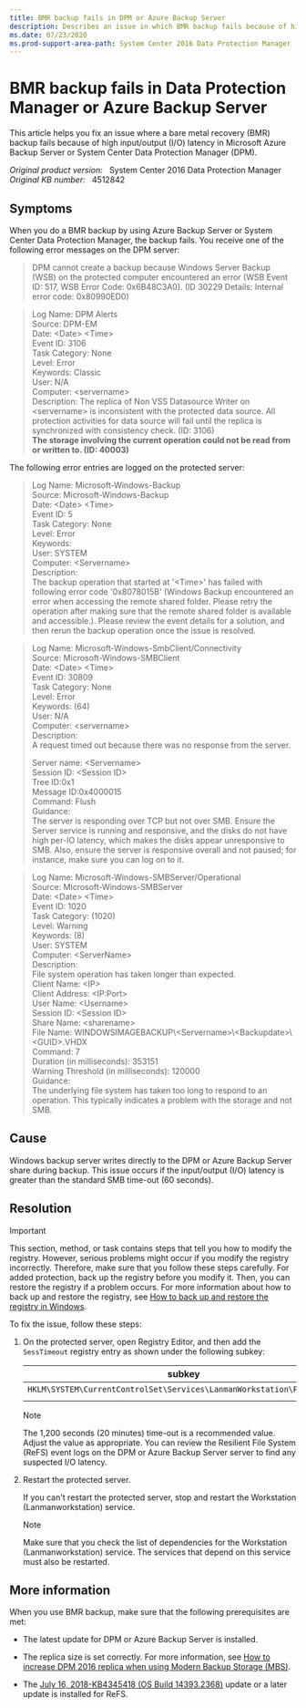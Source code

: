 ```yaml
---
title: BMR backup fails in DPM or Azure Backup Server
description: Describes an issue in which BMR backup fails because of high I/O latency if it uses Microsoft Azure Backup Server or System Center Data Protection Manager.
ms.date: 07/23/2020
ms.prod-support-area-path: System Center 2016 Data Protection Manager
---
```

# BMR backup fails in Data Protection Manager or Azure Backup Server

This article helps you fix an issue where a bare metal recovery (BMR) backup fails because of high input/output (I/O) latency in Microsoft Azure Backup Server or System Center Data Protection Manager (DPM).

_Original product version:_ &nbsp; System Center 2016 Data Protection Manager  
_Original KB number:_ &nbsp; 4512842

## Symptoms

When you do a BMR backup by using Azure Backup Server or System Center Data Protection Manager, the backup fails. You receive one of the following error messages on the DPM server:

> DPM cannot create a backup because Windows Server Backup (WSB) on the protected computer encountered an error (WSB Event ID: 517, WSB Error Code: 0x6B48C3A0). (ID 30229 Details: Internal error code: 0x80990ED0)

> Log Name: DPM Alerts  
> Source: DPM-EM  
> Date: \<Date> \<Time>  
> Event ID: 3106  
> Task Category: None  
> Level: Error  
> Keywords: Classic  
> User: N/A  
> Computer: \<servername>  
> Description: The replica of Non VSS Datasource Writer on \<servername> is inconsistent with the protected data source. All protection activities for data source will fail until the replica is synchronized with consistency check. (ID: 3106)  
> **The storage involving the current operation could not be read from or written to. (ID: 40003)**  

The following error entries are logged on the protected server:

> Log Name: Microsoft-Windows-Backup  
> Source: Microsoft-Windows-Backup  
> Date: \<Date> \<Time>  
> Event ID: 5  
> Task Category: None  
> Level: Error  
> Keywords:  
> User: SYSTEM  
> Computer: \<Servername>  
> Description:  
> The backup operation that started at '\<Time>' has failed with following error code '0x8078015B' (Windows Backup encountered an error when accessing the remote shared folder. Please retry the operation after making sure that the remote shared folder is available and accessible.). Please review the event details for a solution, and then rerun the backup operation once the issue is resolved.

> Log Name: Microsoft-Windows-SmbClient/Connectivity  
> Source: Microsoft-Windows-SMBClient  
> Date: \<Date> \<Time>  
> Event ID: 30809  
> Task Category: None  
> Level: Error  
> Keywords: (64)  
> User: N/A  
> Computer: \<servername>  
> Description:  
> A request timed out because there was no response from the server.  
>
> Server name: \<Servername>  
> Session ID: \<Session ID>  
> Tree ID:0x1  
> Message ID:0x4000015  
> Command: Flush  
> Guidance:  
> The server is responding over TCP but not over SMB. Ensure the Server service is running and responsive, and the disks do not have high per-IO latency, which makes the disks appear unresponsive to SMB. Also, ensure the server is responsive overall and not paused; for instance, make sure you can log on to it.  

> Log Name: Microsoft-Windows-SMBServer/Operational  
> Source: Microsoft-Windows-SMBServer  
> Date: \<Date> \<Time>  
> Event ID: 1020  
> Task Category: (1020)  
> Level: Warning  
> Keywords: (8)  
> User: SYSTEM  
> Computer: \<ServerName>  
> Description:  
> File system operation has taken longer than expected.  
> Client Name: \<IP>  
> Client Address: \<IP:Port>  
> User Name: \<Username>  
> Session ID: \<Session ID>  
> Share Name: \<sharename>  
> File Name: WINDOWSIMAGEBACKUP\\\<Servername>\\\<Backupdate>\\\<GUID>.VHDX  
> Command: 7  
> Duration (in milliseconds): 353151  
> Warning Threshold (in milliseconds): 120000  
> Guidance:  
> The underlying file system has taken too long to respond to an operation. This typically indicates a problem with the storage and not SMB.  

## Cause

Windows backup server writes directly to the DPM or Azure Backup Server share during backup. This issue occurs if the input/output (I/O) latency is greater than the standard SMB time-out (60 seconds).

## Resolution

> [!IMPORTANT]
> This section, method, or task contains steps that tell you how to modify the registry. However, serious problems might occur if you modify the registry incorrectly. Therefore, make sure that you follow these steps carefully. For added protection, back up the registry before you modify it. Then, you can restore the registry if a problem occurs. For more information about how to back up and restore the registry, see [How to back up and restore the registry in Windows](https://support.microsoft.com/help/322756).

To fix the issue, follow these steps:

1. On the protected server, open Registry Editor, and then add the `SessTimeout` registry entry as shown under the following subkey:

    |subkey|Name|Type|Data|
    |---|---|---|---|
    |`HKLM\SYSTEM\CurrentControlSet\Services\LanmanWorkstation\Parameters`|SessTimeout|REG_DWORD|1200|
    ||||

    > [!NOTE]
    > The 1,200 seconds (20 minutes) time-out is a recommended value. Adjust the value as appropriate. You can review the Resilient File System (ReFS) event logs on the DPM or Azure Backup Server server to find any suspected I/O latency.

2. Restart the protected server.

    If you can't restart the protected server, stop and restart the Workstation (Lanmanworkstation) service.

    > [!NOTE]
    > Make sure that you check the list of dependencies for the Workstation (Lanmanworkstation) service. The services that depend on this service must also be restarted.

## More information

When you use BMR backup, make sure that the following prerequisites are met:

- The latest update for DPM or Azure Backup Server is installed.

- The replica size is set correctly. For more information, see [How to increase DPM 2016 replica when using Modern Backup Storage (MBS)](https://techcommunity.microsoft.com/t5/system-center-blog/how-to-increase-dpm-2016-replica-when-using-modern-backup/ba-p/351818).

- The [July 16, 2018-KB4345418 (OS Build 14393.2368)](https://support.microsoft.com/help/4345418) update or a later update is installed for ReFS.
